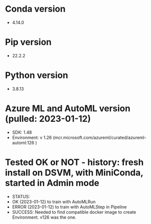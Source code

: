 # Conda version
- 4.14.0
# Pip version
- 22.2.2
# Python version
- 3.8.13
# Azure ML and AutoML version (pulled: 2023-01-12)
- SDK: 1.48
- Environment: v 1.26 (mcr.microsoft.com/azureml/curated/azureml-automl:126 )
# Tested OK or NOT - history: fresh install on DSVM, with MiniConda, started in Admin mode
- STATUS: 
 - OK (2023-01-12) to train with AutoMLRun
 - ERROR (2023-01-12) to train with AutoMLStep in Pipeline
 - SUCCESS: Needed to find compatible docker image to create Environment. v126 was the one.

 
    
